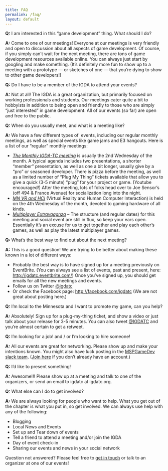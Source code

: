 ```yaml
---
title: FAQ
permalink: /faq/
layout: default
---
```


<p><strong>Q:</strong> I am interested in this “game development” thing. What should I do?</p>
<p class='mb-5'><strong>A:</strong>&nbsp;Come to one of our meetings! Everyone at our meetings is very friendly and open to discussion about all aspects of game development. Of course, if you simply can’t wait for the next meeting, there are tons of game development resources available online. You can always just start by googling and make something. (It’s definitely more fun to show up to a meeting with a prototype — or sketches of one — that you’re dying to show to other game developers!)</p>

<p><strong>Q:</strong> Do I have to be a member of the IGDA to attend your events?</p>
<p class='mb-5'><strong>A:</strong> Not at all! The IGDA is a great organization, but primarily focused on working professionals and students. Our meetings cater quite a bit to hobbyists in addition to being open and friendly to those who are simply “just interested” in game development. All of our events (so far) are open and free to the public.</p>

<p><strong>Q:</strong> When do you usually meet, and what is a meeting like?</p>
<p><strong>A:</strong> We have a few different types of &nbsp;events, including our regular monthly meetings, as well as special events like game jams and E3 hangouts. Here is a list of our “regular” monthly meetings:</p>
<ul class='mb-5'>
<li><em><a href="/monthly-meeting/">The Monthly IGDA-TC meeting</a></em> is usually the 2nd Wednesday of the month. A typical agenda includes two presentations, a shorter “member” presentation, as well as one a bit longer, usually give by a “pro” or seasoned developer. There is pizza before the meeting, as well as a limited number of “Plug My Thing” tickets available that allow you to give a quick (3-5 minute) “plug” for your project or game. (Youtube encouraged!) After the meeting, lots of folks head over to Joe Sensor’s (off 494 &amp; France Avenue) for socialization long into the night.</li>
<li><em><a href="/mn-vr-and-hci/">MN VR and HCI</a></em> (Virtual Reality and Human Computer Interaction) is held on the 4th Wednesday of the month, devoted to gaming hardware of all kinds.</li>
<li><em><a href="/multiplayer-extravaganza/">Multiplayer Extravaganza</a></em> – The structure (and regular dates) for this meeting and social event are still in flux, so keep your ears open. Essentially it’s an excuse for us to get together and play each other’s games, as well as play the latest multiplayer games.</li>
</ul>

<p><strong>Q:</strong> What’s the best way to find out about the next meeting?</p>
<p><strong>A:</strong> This is a good question! We are trying to be better about making these known in a lot of different ways:</p>
<ul class='mb-5'>
<li>Probably the best way is to have signed up for a meeting previously on EventBrite. (You can always see a list of events, past and present, here: <a onclick="javascript:pageTracker._trackPageview('/outgoing/igdatc.eventbrite.com/');" href="http://igdatc.eventbrite.com/">http://igdatc.eventbrite.com/</a>) Once you’ve signed up, you should get emails for all the new meetings and events.</li>
<li>Follow us on Twitter <a onclick="javascript:pageTracker._trackPageview('/outgoing/twitter.com/igdatc');" href="http://twitter.com/igdatc">@igdatc</a></li>
<li>Or check the Facebook page:&nbsp;<a onclick="javascript:pageTracker._trackPageview('/outgoing/facebook.com/igdatc');" href="http://facebook.com/igdatc">http://facebook.com/igdatc</a> (We are not great about posting here.)</li>
</ul>

<p><strong>Q:</strong> I’m local to the Minnesota and I want to promote my game, can you help?</p>
<p class='mb-5'><strong>A:</strong> Absolutely! Sign up for a plug-my-thing ticket, and show a video or just talk about your release for 3-5 minutes. You can also tweet <a onclick="javascript:pageTracker._trackPageview('/outgoing/twitter.com/igdatc');" href="http://twitter.com/igdatc">@IGDATC</a> and you’re almost certain to get a retweet.</p>

<p><strong>Q:</strong> I’m looking for a job! and / or I’m looking to hire someone!</p>
<p class='mb-5'><strong>A:</strong> All our events are great for networking. Please show up and make your intentions known. You might also have luck posting in the <a onclick="javascript:pageTracker._trackPageview('/outgoing/mspgamedev.slack.com');" href="https://mspgamedev.slack.com">MSPGameDev slack team</a>. (<a onclick="javascript:pageTracker._trackPageview('/outgoing/mspgamedevslack.herokuapp.com/');" href="http://mspgamedevslack.herokuapp.com/">Join here</a> if you don’t already have an account.)</p>

<p><strong>Q:</strong> I’d like to present something!</p>
<p class='mb-5'><strong>A:</strong> Awesome!!! Please show up at a meeting and talk to one of the organizers, or send an email to igdatc at igdatc.org.</p>

<p><strong>Q:</strong> What else can I do to get involved?</p>
<p><strong>A:</strong> We are always looking for people who want to help. What you get out of the chapter is what you put in, so get involved. We can always use help with any of the following:</p>
<ul class='mb-5'>
	<li>Blogging</li>
	<li>Local News and Events</li>
	<li>Set up and Tear down of events</li>
	<li>Tell a friend to attend a meeting and/or join the IGDA</li>
	<li>Day of event check-in</li>
	<li>Sharing our events and news in your social network</li>
</ul>

<p>Question not answered? Please feel free to <a href="/connect/">get in touch</a> or talk to an organizer at one of our events!</p>
